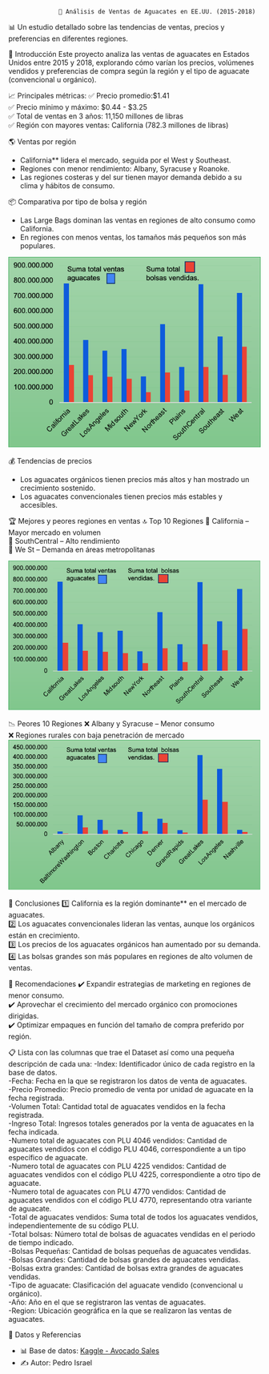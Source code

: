                   🥑 Análisis de Ventas de Aguacates en EE.UU. (2015-2018)

📊 Un estudio detallado sobre las tendencias de ventas, precios y preferencias en diferentes regiones.

📌 Introducción
Este proyecto analiza las ventas de aguacates en Estados Unidos entre 2015 y 2018, explorando cómo varían los precios, volúmenes vendidos y preferencias de compra según la región y el tipo de aguacate (convencional u orgánico).


 📈 Principales métricas:
✅ Precio promedio:$1.41  
✅ Precio mínimo y máximo: $0.44 - $3.25  
✅ Total de ventas en 3 años: 11,150 millones de libras  
✅ Región con mayores ventas: California (782.3 millones de libras)


🌎 Ventas por región
- California** lidera el mercado, seguida por el West y Southeast.
- Regiones con menor rendimiento: Albany, Syracuse y Roanoke.
- Las regiones costeras y del sur tienen mayor demanda debido a su clima y hábitos de consumo.


📦 Comparativa por tipo de bolsa y región
- Las Large Bags dominan las ventas en regiones de alto consumo como California.
- En regiones con menos ventas, los tamaños más pequeños son más populares.

![Mejores 10 regiones en ventas en comparativa a bolsas](image-6.png)


💰 Tendencias de precios
- Los aguacates orgánicos tienen precios más altos y han mostrado un crecimiento sostenido.
- Los aguacates convencionales tienen precios más estables y accesibles.

🏆 Mejores y peores regiones en ventas
🔝 Top 10 Regiones 
🥇 California – Mayor mercado en volumen  
🥈 SouthCentral – Alto rendimiento  
🥉 We St – Demanda en áreas metropolitanas  

![10 mejores regiones en ventas](image-4.png)

 📉 Peores 10 Regiones 
❌ Albany y Syracuse – Menor consumo  
❌ Regiones rurales con baja penetración de mercado  
![10 peores regiones en ventas](image-2.png)

📌 Conclusiones
1️⃣ California es la región dominante** en el mercado de aguacates.  
2️⃣ Los aguacates convencionales lideran las ventas, aunque los orgánicos están en crecimiento.  
3️⃣ Los precios de los aguacates orgánicos han aumentado por su demanda.  
4️⃣ Las bolsas grandes son más populares en regiones de alto volumen de ventas.  

🚀 Recomendaciones
✔️ Expandir estrategias de marketing en regiones de menor consumo.  
✔️ Aprovechar el crecimiento del mercado orgánico con promociones dirigidas.  
✔️ Optimizar empaques en función del tamaño de compra preferido por región.  

📋 Lista con las columnas que trae el Dataset así como una pequeña descripción de cada una:
-Index: Identificador único de cada registro en la base de datos.  
-Fecha: Fecha en la que se registraron los datos de venta de aguacates.  
-Precio Promedio: Precio promedio de venta por unidad de aguacate en la fecha registrada.  
-Volumen Total: Cantidad total de aguacates vendidos en la fecha registrada.  
-Ingreso Total: Ingresos totales generados por la venta de aguacates en la fecha indicada.  
-Numero total de aguacates con PLU 4046 vendidos: Cantidad de aguacates vendidos con el código PLU 4046, correspondiente a un tipo específico de aguacate.  
-Numero total de aguacates con PLU 4225 vendidos: Cantidad de aguacates vendidos con el código PLU 4225, correspondiente a otro tipo de aguacate.  
-Numero total de aguacates con PLU 4770 vendidos: Cantidad de aguacates vendidos con el código PLU 4770, representando otra variante de aguacate.  
-Total de aguacates vendidos: Suma total de todos los aguacates vendidos, independientemente de su código PLU.  
-Total bolsas: Número total de bolsas de aguacates vendidas en el periodo de tiempo indicado.  
-Bolsas Pequeñas: Cantidad de bolsas pequeñas de aguacates vendidas.  
-Bolsas Grandes: Cantidad de bolsas grandes de aguacates vendidas.  
-Bolsas extra grandes: Cantidad de bolsas extra grandes de aguacates vendidas.  
-Tipo de aguacate: Clasificación del aguacate vendido (convencional u orgánico).  
-Año: Año en el que se registraron las ventas de aguacates.  
-Region: Ubicación geográfica en la que se realizaron las ventas de aguacates.  


 📂 Datos y Referencias
- 📊 Base de datos: [Kaggle - Avocado Sales](https://www.kaggle.com/datasets/pedroisrael/avocado-sales)
- ✍️ Autor: Pedro Israel